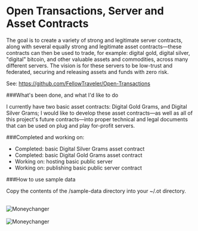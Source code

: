 Open Transactions, Server and Asset Contracts
=============================================

The goal is to create a variety of strong and legitimate server contracts, along with several equally strong and 
legitimate asset contracts—these contracts can then be used to trade, for example: digital gold, digital silver, "digital" 
bitcoin, and other valuable assets and commodities, across many different servers. The vision is for these servers 
to be low-trust and federated, securing and releasing assets and funds with zero risk.

See: https://github.com/FellowTraveler/Open-Transactions

###What's been done, and what I'd like to do

I currently have two basic asset contracts: Digital Gold Grams, and Digital Silver Grams; I would like to develop
these asset contracts—as well as all of this project's future contracts—into proper technical and legal documents 
that can be used on plug and play for-profit servers.

###Completed and working on:
* Completed: basic Digital Silver Grams asset contract
* Completed: basic Digital Gold Grams asset contract
* Working on: hosting basic public server
* Working on: publishing basic public server contract

###How to use sample data

Copy the contents of the /sample-data directory into your ~/.ot directory.

<br>
<img align="center" src="http://i49.tinypic.com/161fiq9.png" alt="Moneychanger" />
<br>
<br>
<img align="center" src="http://i49.tinypic.com/14vmoee.png" alt="Moneychanger" />


